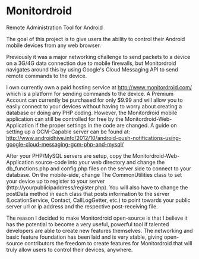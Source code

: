 Monitordroid
============

Remote Administration Tool for Android

The goal of this project is to give users the ability to control their Android mobile devices from any web browser. 

Previously it was a major networking challenge to send packets to a device on a 3G/4G data connection due to mobile
firewalls, but Monitordroid navigates around this by using Google's Cloud Messaging API to send remote commands to the
device. 

I own currently own a paid hosting service at http://www.monitordroid.com/ which is a platform for sending commands 
to the device. A Premium Account can currently be purchased for only $9.99 and will allow you to easily connect to your devices without having to worry about creating a database or doing any PHP coding. However, the Monitordroid mobile application can still be controlled for free by the Monitordroid-Web-Application if the proper settings in the code are changed. A guide on setting up a GCM-Capable server can be found at: http://www.androidhive.info/2012/10/android-push-notifications-using-google-cloud-messaging-gcm-php-and-mysql/

After your PHP/MySQL servers are setup, copy the Monitordroid-Web-Application source-code into your web directory and change the db_functions.php and config.php files on the server side to connect to your database. On the mobile-side, change The CommonUtilities class to set your device up to register to your server (http://yourpublicipaddress/register.php). You will also have to change the postData method in each class that posts information to the server (LocationService, Contact, CallLogGetter, etc.) to point towards your public server url or ip address and the respective post-receiving file. 


The reason I decided to make Monitordroid open-source is that I believe it has the potential to become a very useful,
powerful tool if talented developers are able to create new features themselves. The networking and basic feature foundation has been laid and is very stable, giving open-source contributors the freedom to create features for Monitordroid that will truly allow users to control their devices, anywhere. 
